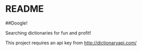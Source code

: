 # README

##Doogle!

Searching dictionaries for fun and profit!

This project requires an api key from http://dictionaryapi.com/
